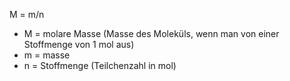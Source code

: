 M = m/n 
- M = molare Masse (Masse des Moleküls, wenn man von einer Stoffmenge von 1 mol aus)
- m = masse
- n = Stoffmenge (Teilchenzahl in mol)